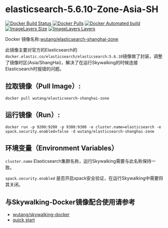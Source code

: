 # elasticsearch-5.6.10-Zone-Asia-SH

[![Docker Build Status](https://img.shields.io/docker/build/wutang/skywalking-docker.svg)](https://hub.docker.com/r/wutang/skywalking-docker/) 
[![Docker Pulls](https://img.shields.io/docker/pulls/wutang/elasticsearch-shanghai-zone.svg)](https://hub.docker.com/r/wutang/elasticsearch-shanghai-zone/)
[![Docker Automated build](https://img.shields.io/docker/automated/wutang/elasticsearch-shanghai-zone.svg)](https://hub.docker.com/r/wutang/elasticsearch-shanghai-zone/builds/)
[![ImageLayers Size](https://img.shields.io/imagelayers/image-size/wutang/elasticsearch-shanghai-zone/latest.svg)](https://hub.docker.com/r/wutang/elasticsearch-shanghai-zone/)
[![ImageLayers Layers](https://img.shields.io/imagelayers/layers/wutang/elasticsearch-shanghai-zone/latest.svg)](https://hub.docker.com/r/wutang/elasticsearch-shanghai-zone/)

Docker 镜像名称:[wutang/elasticsearch-shanghai-zone](https://hub.docker.com/r/wutang/elasticsearch-shanghai-zone/)

此镜像主要对官方的Elasticsearch的```docker.elastic.co/elasticsearch/elasticsearch:5.6.10```镜像做了封装，调整了镜像时区(Asia/ShangHai)，解决了在运行Skywalking的时候连接Elasticsearch时报错的问题。

## 拉取镜像（Pull Image）:
```docker pull wutang/elasticsearch-shanghai-zone```

## 运行镜像（Run）:
```docker run -p 9200:9200 -p 9300:9300 -e cluster.name=elasticsearch -e xpack.security.enabled=false -d wutang/elasticsearch-shanghai-zone```

## 环境变量（Environment Variables）
```cluster.name```
Elasticsearch集群名称，运行Skywalking需要与此名称保持一致。

```xpack.security.enabled```
是否开启xpack安全验证，在运行Skywalking中需要将其关闭。

## 与Skywalking-Docker镜像配合使用请参考
- [wutang/skywalking-docker](https://hub.docker.com/r/wutang/skywalking-docker/)
- [quick start](../5.x/quick-start/README.md)





